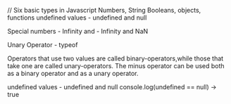// Six basic types in Javascript
Numbers,
String
Booleans,
objects,
functions
undefined values - undefined and null

Special numbers - Infinity and - Infinity and NaN

Unary Operator -
typeof

Operators that use two values are called binary-operators,while those that take one are called unary-operators. The minus operator can be used both as a binary operator and as a unary operator.

undefined values - undefined and null
console.log(undefined == null) -> true